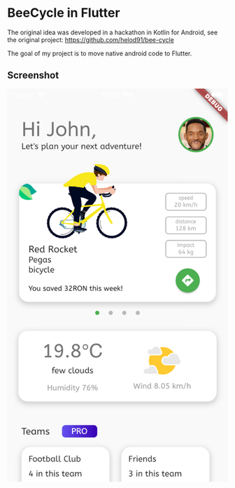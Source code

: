 # BeeCycle in Flutter

The original idea was developed in a hackathon in Kotlin for Android, see the original project: https://github.com/helod91/bee-cycle

The goal of my project is to move native android code to Flutter.

## Screenshot

![Main screen of the app](/screenshots/main_screen.png?raw=true "Main screen of the app")

